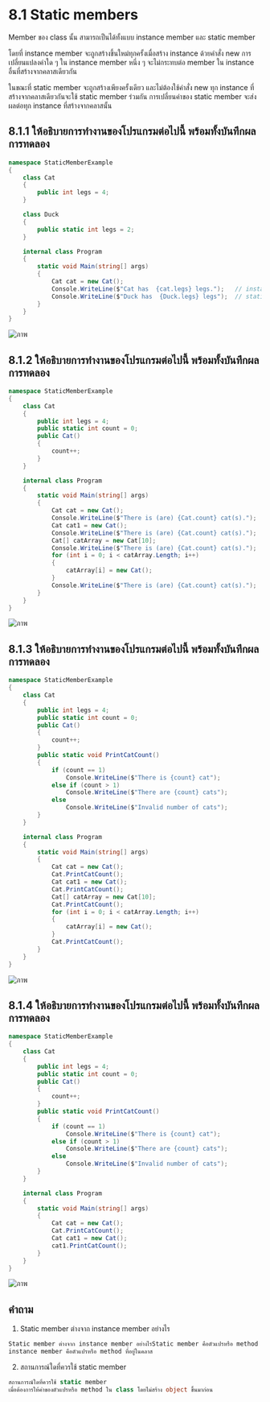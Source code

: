 # 8.1 Static members

Member ของ class นั้น สามารถเป็นได้ทั้งแบบ instance member และ static member 

โดยที่ instance member จะถูกสร้างขึ้นใหม่ทุกครั้งเมื่อสร้าง instance ด้วยคำสั่ง new การเปลี่ยนแปลงค่าใด ๆ ใน instance member หนึ่ง ๆ จะไม่กระทบต่อ member ใน instance อื่นที่สร้างจากคลาสเดียวกัน 

ในขณะที่ static member จะถูกสร้างเพียงครั้งเดียว และไม่ต้องใช้คำสั่ง new 
ทุก instance ที่สร้างจากคลาสเดียวกันจะใช้ static member ร่วมกัน การเปลี่ยนค่าของ static member จะส่งผลต่อทุก instance ที่สร้างจากคลาสนั้น


## 8.1.1 ให้อธิบายการทำงานของโปรแกรมต่อไปนี้ พร้อมทั้งบันทึกผลการทดลอง
```cs
namespace StaticMemberExample
{
    class Cat
    {
        public int legs = 4;
    }

    class Duck
    {
        public static int legs = 2;
    }

    internal class Program
    {
        static void Main(string[] args)
        {
            Cat cat = new Cat();
            Console.WriteLine($"Cat has  {cat.legs} legs.");   // instance member
            Console.WriteLine($"Duck has  {Duck.legs} legs");  // static member
        }
    }
}

```
![ภาพ](https://user-images.githubusercontent.com/112167732/236670770-f2f5d126-6bc4-4af1-9ab5-7f98c60c0dd4.png)



## 8.1.2 ให้อธิบายการทำงานของโปรแกรมต่อไปนี้ พร้อมทั้งบันทึกผลการทดลอง
```cs
namespace StaticMemberExample
{
    class Cat
    {
        public int legs = 4;
        public static int count = 0;
        public Cat()
        {
            count++;
        }
    }

    internal class Program
    {
        static void Main(string[] args)
        {
            Cat cat = new Cat();
            Console.WriteLine($"There is (are) {Cat.count} cat(s).");
            Cat cat1 = new Cat();
            Console.WriteLine($"There is (are) {Cat.count} cat(s).");
            Cat[] catArray = new Cat[10];
            Console.WriteLine($"There is (are) {Cat.count} cat(s).");
            for (int i = 0; i < catArray.Length; i++)
            {
                catArray[i] = new Cat();
            }
            Console.WriteLine($"There is (are) {Cat.count} cat(s).");
        }
    }
}

```
![ภาพ](https://user-images.githubusercontent.com/112167732/236670780-a7a47b18-c4cd-4e62-b1fb-6e102a48802c.png)



## 8.1.3 ให้อธิบายการทำงานของโปรแกรมต่อไปนี้ พร้อมทั้งบันทึกผลการทดลอง

```cs
namespace StaticMemberExample
{
    class Cat
    {
        public int legs = 4;
        public static int count = 0;
        public Cat()
        {
            count++;
        }
        public static void PrintCatCount()
        {
            if (count == 1)
                Console.WriteLine($"There is {count} cat");
            else if (count > 1)
                Console.WriteLine($"There are {count} cats");
            else
                Console.WriteLine($"Invalid number of cats");
        }
    }

    internal class Program
    {
        static void Main(string[] args)
        {
            Cat cat = new Cat();
            Cat.PrintCatCount();
            Cat cat1 = new Cat();
            Cat.PrintCatCount();
            Cat[] catArray = new Cat[10];
            Cat.PrintCatCount();
            for (int i = 0; i < catArray.Length; i++)
            {
                catArray[i] = new Cat();
            }
            Cat.PrintCatCount();
        }
    }
}
```
![ภาพ](https://user-images.githubusercontent.com/112167732/236670794-6b104366-2a14-444c-8577-0cb78a20f4fb.png)



## 8.1.4 ให้อธิบายการทำงานของโปรแกรมต่อไปนี้ พร้อมทั้งบันทึกผลการทดลอง

```cs
namespace StaticMemberExample
{
    class Cat
    {
        public int legs = 4;
        public static int count = 0;
        public Cat()
        {
            count++;
        }
        public static void PrintCatCount()
        {
            if (count == 1)
                Console.WriteLine($"There is {count} cat");
            else if (count > 1)
                Console.WriteLine($"There are {count} cats");
            else
                Console.WriteLine($"Invalid number of cats");
        }
    }

    internal class Program
    {
        static void Main(string[] args)
        {
            Cat cat = new Cat();
            Cat.PrintCatCount();
            Cat cat1 = new Cat();
            cat1.PrintCatCount();
        }
    }
}
```
![ภาพ](https://user-images.githubusercontent.com/112167732/236670809-521345b7-f0a6-4ae5-96cb-b0bcae37aafb.png)



## คำถาม

1. Static member ต่างจาก instance member  อย่างไร
```cs
Static member ต่างจาก instance member อย่างไรStatic member คือตัวแปรหรือ method ที่เพิ่ม keyword static
instance member คือตัวแปรหรือ method ที่อยู่ในคลาส
```

2. สถานการณ์ใดที่ควรใช้ static member
```cs
สถานการณ์ใดที่ควรใช้ static member
เมื่อต้องการให้ค่าของตัวแปรหรือ method ใน class โดยไม่สร้าง object ขึ้นมาก่อน
```
